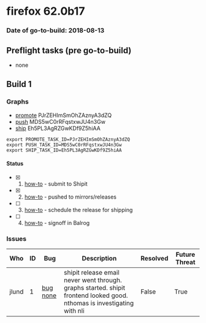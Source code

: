 # firefox 62.0b17

### Date of go-to-build: 2018-08-13

## Preflight tasks (pre go-to-build)
- none

## Build 1  

### Graphs
* [promote](https://tools.taskcluster.net/push-inspector/#/PJrZEHImSmOhZAznyA3dZQ) PJrZEHImSmOhZAznyA3dZQ
* [push](https://tools.taskcluster.net/push-inspector/#/MDS5wC0rRFqstxwJU4n3Gw) MDS5wC0rRFqstxwJU4n3Gw
* [ship](https://tools.taskcluster.net/push-inspector/#/Eh5PL3AgRZGwKDf9Z5hiAA) Eh5PL3AgRZGwKDf9Z5hiAA
```
export PROMOTE_TASK_ID=PJrZEHImSmOhZAznyA3dZQ
export PUSH_TASK_ID=MDS5wC0rRFqstxwJU4n3Gw
export SHIP_TASK_ID=Eh5PL3AgRZGwKDf9Z5hiAA
```


#### Status
- [x] 1.  [how-to](https://wiki.mozilla.org/Release:Release_Automation_on_Mercurial:Starting_a_Release#Submit_to_Ship_It)  - submit to Shipit
- [x] 2.  [how-to](https://github.com/mozilla-releng/releasewarrior-2.0/blob/master/docs/release-promotion/desktop/howto.md#push-artifacts-to-releases-directory)  - pushed to mirrors/releases
- [ ] 3.  [how-to](https://github.com/mozilla-releng/releasewarrior-2.0/blob/master/docs/release-promotion/desktop/howto.md#ship-the-release)  - schedule the release for shipping
- [ ] 4.  [how-to](https://github.com/mozilla-releng/releasewarrior-2.0/blob/master/docs/release-promotion/desktop/howto.md#obtain-sign-offs-for-changes)  - signoff in Balrog

### Issues
| Who                 | ID               | Bug                                                                 | Description                | Resolved                | Future Threat                |
| ------------------- | ---------------- | ------------------------------------------------------------------- | -------------------------- | ----------------------- | ---------------------------- |
| jlund  | 1 | [bug none](https://bugzil.la/none)        | shipit release email never went through. graphs started. shipit frontend looked good. nthomas is investigating with nli | False | True |

